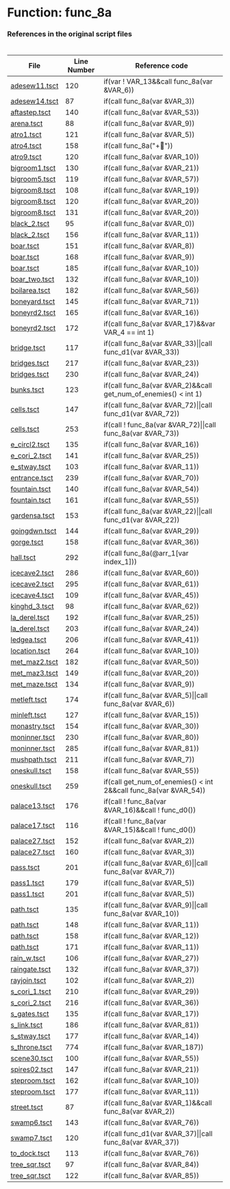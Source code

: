 # Function: func_8a
### References in the original script files

#

| File | Line Number | Reference code |
| --- | --- | --- |
| [adesew11.tsct](../../../out/adesew11.tsct#L120) | 120 | if(var ! VAR_13&&call func_8a(var &VAR_6)) |
| [adesew14.tsct](../../../out/adesew14.tsct#L87) | 87 | if(call func_8a(var &VAR_3)) |
| [aftastep.tsct](../../../out/aftastep.tsct#L140) | 140 | if(call func_8a(var &VAR_53)) |
| [arena.tsct](../../../out/arena.tsct#L88) | 88 | if(call func_8a(var &VAR_9)) |
| [atro1.tsct](../../../out/atro1.tsct#L121) | 121 | if(call func_8a(var &VAR_5)) |
| [atro4.tsct](../../../out/atro4.tsct#L158) | 158 | if(call func_8a("+")) |
| [atro9.tsct](../../../out/atro9.tsct#L120) | 120 | if(call func_8a(var &VAR_10)) |
| [bigroom1.tsct](../../../out/bigroom1.tsct#L130) | 130 | if(call func_8a(var &VAR_21)) |
| [bigroom5.tsct](../../../out/bigroom5.tsct#L119) | 119 | if(call func_8a(var &VAR_57)) |
| [bigroom8.tsct](../../../out/bigroom8.tsct#L108) | 108 | if(call func_8a(var &VAR_19)) |
| [bigroom8.tsct](../../../out/bigroom8.tsct#L120) | 120 | if(call func_8a(var &VAR_20)) |
| [bigroom8.tsct](../../../out/bigroom8.tsct#L131) | 131 | if(call func_8a(var &VAR_20)) |
| [black_2.tsct](../../../out/black_2.tsct#L95) | 95 | if(call func_8a(var &VAR_0)) |
| [black_2.tsct](../../../out/black_2.tsct#L156) | 156 | if(call func_8a(var &VAR_11)) |
| [boar.tsct](../../../out/boar.tsct#L151) | 151 | if(call func_8a(var &VAR_8)) |
| [boar.tsct](../../../out/boar.tsct#L168) | 168 | if(call func_8a(var &VAR_9)) |
| [boar.tsct](../../../out/boar.tsct#L185) | 185 | if(call func_8a(var &VAR_10)) |
| [boar_two.tsct](../../../out/boar_two.tsct#L132) | 132 | if(call func_8a(var &VAR_10)) |
| [boilarea.tsct](../../../out/boilarea.tsct#L182) | 182 | if(call func_8a(var &VAR_56)) |
| [boneyard.tsct](../../../out/boneyard.tsct#L145) | 145 | if(call func_8a(var &VAR_71)) |
| [boneyrd2.tsct](../../../out/boneyrd2.tsct#L165) | 165 | if(call func_8a(var &VAR_16)) |
| [boneyrd2.tsct](../../../out/boneyrd2.tsct#L172) | 172 | if(call func_8a(var &VAR_17)&&var VAR_4 == int 1) |
| [bridge.tsct](../../../out/bridge.tsct#L117) | 117 | if(call func_8a(var &VAR_33)\|\|call func_d1(var &VAR_33)) |
| [bridges.tsct](../../../out/bridges.tsct#L217) | 217 | if(call func_8a(var &VAR_23)) |
| [bridges.tsct](../../../out/bridges.tsct#L230) | 230 | if(call func_8a(var &VAR_24)) |
| [bunks.tsct](../../../out/bunks.tsct#L123) | 123 | if(call func_8a(var &VAR_2)&&call get_num_of_enemies() < int 1) |
| [cells.tsct](../../../out/cells.tsct#L147) | 147 | if(call func_8a(var &VAR_72)\|\|call func_d1(var &VAR_72)) |
| [cells.tsct](../../../out/cells.tsct#L253) | 253 | if(call ! func_8a(var &VAR_72)\|\|call func_8a(var &VAR_73)) |
| [e_circl2.tsct](../../../out/e_circl2.tsct#L135) | 135 | if(call func_8a(var &VAR_16)) |
| [e_cori_2.tsct](../../../out/e_cori_2.tsct#L141) | 141 | if(call func_8a(var &VAR_25)) |
| [e_stway.tsct](../../../out/e_stway.tsct#L103) | 103 | if(call func_8a(var &VAR_11)) |
| [entrance.tsct](../../../out/entrance.tsct#L239) | 239 | if(call func_8a(var &VAR_70)) |
| [fountain.tsct](../../../out/fountain.tsct#L140) | 140 | if(call func_8a(var &VAR_54)) |
| [fountain.tsct](../../../out/fountain.tsct#L161) | 161 | if(call func_8a(var &VAR_55)) |
| [gardensa.tsct](../../../out/gardensa.tsct#L153) | 153 | if(call func_8a(var &VAR_22)\|\|call func_d1(var &VAR_22)) |
| [goingdwn.tsct](../../../out/goingdwn.tsct#L144) | 144 | if(call func_8a(var &VAR_29)) |
| [gorge.tsct](../../../out/gorge.tsct#L158) | 158 | if(call func_8a(var &VAR_36)) |
| [hall.tsct](../../../out/hall.tsct#L292) | 292 | if(call func_8a(@arr_1[var index_1])) |
| [icecave2.tsct](../../../out/icecave2.tsct#L286) | 286 | if(call func_8a(var &VAR_60)) |
| [icecave2.tsct](../../../out/icecave2.tsct#L295) | 295 | if(call func_8a(var &VAR_61)) |
| [icecave4.tsct](../../../out/icecave4.tsct#L109) | 109 | if(call func_8a(var &VAR_45)) |
| [kinghd_3.tsct](../../../out/kinghd_3.tsct#L98) | 98 | if(call func_8a(var &VAR_62)) |
| [la_derel.tsct](../../../out/la_derel.tsct#L192) | 192 | if(call func_8a(var &VAR_25)) |
| [la_derel.tsct](../../../out/la_derel.tsct#L203) | 203 | if(call func_8a(var &VAR_24)) |
| [ledgea.tsct](../../../out/ledgea.tsct#L206) | 206 | if(call func_8a(var &VAR_41)) |
| [location.tsct](../../../out/location.tsct#L264) | 264 | if(call func_8a(var &VAR_10)) |
| [met_maz2.tsct](../../../out/met_maz2.tsct#L182) | 182 | if(call func_8a(var &VAR_50)) |
| [met_maz3.tsct](../../../out/met_maz3.tsct#L149) | 149 | if(call func_8a(var &VAR_20)) |
| [met_maze.tsct](../../../out/met_maze.tsct#L134) | 134 | if(call func_8a(var &VAR_9)) |
| [metleft.tsct](../../../out/metleft.tsct#L174) | 174 | if(call func_8a(var &VAR_5)\|\|call func_8a(var &VAR_6)) |
| [minleft.tsct](../../../out/minleft.tsct#L127) | 127 | if(call func_8a(var &VAR_15)) |
| [monastry.tsct](../../../out/monastry.tsct#L154) | 154 | if(call func_8a(var &VAR_30)) |
| [moninner.tsct](../../../out/moninner.tsct#L230) | 230 | if(call func_8a(var &VAR_80)) |
| [moninner.tsct](../../../out/moninner.tsct#L285) | 285 | if(call func_8a(var &VAR_81)) |
| [mushpath.tsct](../../../out/mushpath.tsct#L211) | 211 | if(call func_8a(var &VAR_7)) |
| [oneskull.tsct](../../../out/oneskull.tsct#L158) | 158 | if(call func_8a(var &VAR_55)) |
| [oneskull.tsct](../../../out/oneskull.tsct#L259) | 259 | if(call get_num_of_enemies() < int 2&&call func_8a(var &VAR_54)) |
| [palace13.tsct](../../../out/palace13.tsct#L176) | 176 | if(call ! func_8a(var &VAR_16)&&call ! func_d0()) |
| [palace17.tsct](../../../out/palace17.tsct#L116) | 116 | if(call ! func_8a(var &VAR_15)&&call ! func_d0()) |
| [palace27.tsct](../../../out/palace27.tsct#L152) | 152 | if(call func_8a(var &VAR_2)) |
| [palace27.tsct](../../../out/palace27.tsct#L160) | 160 | if(call func_8a(var &VAR_3)) |
| [pass.tsct](../../../out/pass.tsct#L201) | 201 | if(call func_8a(var &VAR_6)\|\|call func_8a(var &VAR_7)) |
| [pass1.tsct](../../../out/pass1.tsct#L179) | 179 | if(call func_8a(var &VAR_5)) |
| [pass1.tsct](../../../out/pass1.tsct#L201) | 201 | if(call func_8a(var &VAR_5)) |
| [path.tsct](../../../out/path.tsct#L135) | 135 | if(call func_8a(var &VAR_9)\|\|call func_8a(var &VAR_10)) |
| [path.tsct](../../../out/path.tsct#L148) | 148 | if(call func_8a(var &VAR_11)) |
| [path.tsct](../../../out/path.tsct#L158) | 158 | if(call func_8a(var &VAR_12)) |
| [path.tsct](../../../out/path.tsct#L171) | 171 | if(call func_8a(var &VAR_11)) |
| [rain_w.tsct](../../../out/rain_w.tsct#L106) | 106 | if(call func_8a(var &VAR_27)) |
| [raingate.tsct](../../../out/raingate.tsct#L132) | 132 | if(call func_8a(var &VAR_37)) |
| [rayjoin.tsct](../../../out/rayjoin.tsct#L102) | 102 | if(call func_8a(var &VAR_2)) |
| [s_cori_1.tsct](../../../out/s_cori_1.tsct#L210) | 210 | if(call func_8a(var &VAR_29)) |
| [s_cori_2.tsct](../../../out/s_cori_2.tsct#L216) | 216 | if(call func_8a(var &VAR_36)) |
| [s_gates.tsct](../../../out/s_gates.tsct#L135) | 135 | if(call func_8a(var &VAR_17)) |
| [s_link.tsct](../../../out/s_link.tsct#L186) | 186 | if(call func_8a(var &VAR_81)) |
| [s_stway.tsct](../../../out/s_stway.tsct#L177) | 177 | if(call func_8a(var &VAR_14)) |
| [s_throne.tsct](../../../out/s_throne.tsct#L774) | 774 | if(call func_8a(var &VAR_187)) |
| [scene30.tsct](../../../out/scene30.tsct#L100) | 100 | if(call func_8a(var &VAR_55)) |
| [spires02.tsct](../../../out/spires02.tsct#L147) | 147 | if(call func_8a(var &VAR_21)) |
| [steproom.tsct](../../../out/steproom.tsct#L162) | 162 | if(call func_8a(var &VAR_10)) |
| [steproom.tsct](../../../out/steproom.tsct#L177) | 177 | if(call func_8a(var &VAR_11)) |
| [street.tsct](../../../out/street.tsct#L87) | 87 | if(call func_8a(var &VAR_1)&&call func_8a(var &VAR_2)) |
| [swamp6.tsct](../../../out/swamp6.tsct#L143) | 143 | if(call func_8a(var &VAR_76)) |
| [swamp7.tsct](../../../out/swamp7.tsct#L120) | 120 | if(call func_d1(var &VAR_37)\|\|call func_8a(var &VAR_37)) |
| [to_dock.tsct](../../../out/to_dock.tsct#L113) | 113 | if(call func_8a(var &VAR_76)) |
| [tree_sqr.tsct](../../../out/tree_sqr.tsct#L97) | 97 | if(call func_8a(var &VAR_84)) |
| [tree_sqr.tsct](../../../out/tree_sqr.tsct#L122) | 122 | if(call func_8a(var &VAR_85)) |
